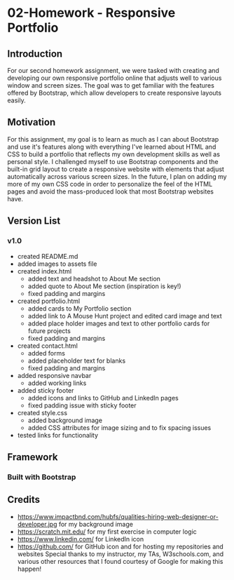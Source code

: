 # 02-Homework - Responsive Portfolio

## Introduction
For our second homework assignment, we were tasked with creating and developing our own responsive portfolio online that adjusts well to various window and screen sizes. The goal was to get familiar with the features offered by Bootstrap, which allow developers to create responsive layouts easily.

## Motivation

For this assignment, my goal is to learn as much as I can about Bootstrap and use it's features along with everything I've learned about HTML and CSS to build a portfolio that reflects my own development skills as well as personal style. I challenged myself to use Bootstrap components and the built-in grid layout to create a responsive website with elements that adjust automatically across various screen sizes. In the future, I plan on adding my more of my own CSS code in order to personalize the feel of the HTML pages and avoid the mass-produced look that most Bootstrap websites have.

## Version List
### v1.0
* created README.md
* added images to assets file
* created index.html
    * added text and headshot to About Me section
    * added quote to About Me section (inspiration is key!)
    * fixed padding and margins
* created portfolio.html
    * added cards to My Portfolio section
    * added link to A Mouse Hunt project and edited card image and text
    * added place holder images and text to other portfolio cards for future projects
    * fixed padding and margins
* created contact.html
    * added forms
    * added placeholder text for blanks
    * fixed padding and margins
* added responsive navbar
    * added working links
* added sticky footer
    * added icons and links to GitHub and LinkedIn pages
    * fixed padding issue with sticky footer
* created style.css
    * added background image
    * added CSS attributes for image sizing and to fix spacing issues
* tested links for functionality

## Framework
### Built with Bootstrap

## Credits
* https://www.impactbnd.com/hubfs/qualities-hiring-web-designer-or-developer.jpg for my background image
* https://scratch.mit.edu/ for my first exercise in computer logic
* https://www.linkedin.com/ for LinkedIn icon
* https://github.com/ for GitHub icon and for hosting my repositories and websites
Special thanks to my instructor, my TAs, W3schools.com, and various other resources that I found courtesy of Google for making this happen!
